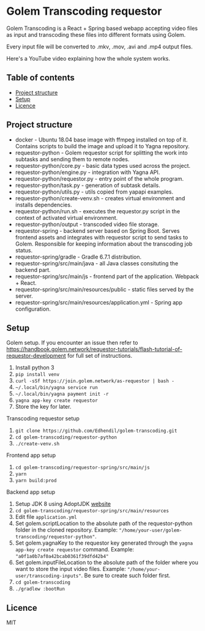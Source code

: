 # Golem Transcoding requestor

Golem Transcoding is a React + Spring based webapp accepting video files as input and transcoding these files into different formats using Golem.

Every input file will be converted to .mkv, .mov, .avi and .mp4 output files.

Here's a YouTube video explaining how the whole system works.

## Table of contents
* [Project structure](#project-structure)
* [Setup](#setup)
* [Licence](#licence)

## Project structure

* docker - Ubuntu 18.04 base image with ffmpeg installed on top of it. Contains scripts to build the image and upload it to Yagna repository.
* requestor-python - Golem requestor script for splitting the work into subtasks and sending them to remote nodes.
* requestor-python/core.py - basic data types used across the project.
* requestor-python/engine.py - integration with Yagna API.
* requestor-python/requestor.py - entry point of the whole program.
* requestor-python/task.py - generation of subtask details.
* requestor-python/utils.py - utils copied from yapapi examples.
* requestor-python/create-venv.sh - creates virtual environment and installs dependencies.
* requestor-python/run.sh - executes the requestor.py script in the context of activated virtual environment.
* requestor-python/output - transcoded video file storage.
* requestor-spring - backend server based on Spring Boot. Serves frontend assets and integrates with requestor script to send tasks to Golem. Responsible for keeping information about the transcoding job status.
* requestor-spring/gradle - Gradle 6.7.1 distribution.
* requestor-spring/src/main/java - all Java classes consituting the backend part.
* requestor-spring/src/main/js - frontend part of the application. Webpack + React.
* requestor-spring/src/main/resources/public - static files served by the server.
* requestor-spring/src/main/resources/application.yml - Spring app configuration.

## Setup

Golem setup. If you encounter an issue then refer to https://handbook.golem.network/requestor-tutorials/flash-tutorial-of-requestor-development for full set of instructions.

1. Install python 3
1. `pip install venv`
1. `curl -sSf https://join.golem.network/as-requestor | bash -`
2. `~/.local/bin/yagna service run`
3. `~/.local/bin/yagna payment init -r`
4. `yagna app-key create requestor`
5. Store the key for later.

Transcoding requestor setup
1. `git clone https://github.com/Edhendil/golem-transcoding.git`
1. `cd golem-transcoding/requestor-python`
1. `./create-venv.sh` 

Frontend app setup
1. `cd golem-transcoding/requestor-spring/src/main/js`
1. `yarn`
1. `yarn build:prod`

Backend app setup
1. Setup JDK 8 using AdoptJDK [website](https://adoptopenjdk.net/?variant=openjdk8&jvmVariant=hotspot)
1. `cd golem-transcoding/requestor-spring/src/main/resources`
1. Edit file `application.yml`
1. Set golem.scriptLocation to the absolute path of the requestor-python folder in the cloned repository. Example: `"/home/your-user/golem-transcoding/requestor-python"`.
1. Set golem.yagnaKey to the requestor key generated through the `yagna app-key create requestor` command. Example: `"a0f1a0b7af0a42bcab0361f39dfd42b4"`
1. Set golem.inputFileLocation to the absolute path of the folder where you want to store the input video files. Example: `"/home/your-user/transcoding-inputs"`. Be sure to create such folder first.
1. `cd golem-transcoding`
1. `./gradlew :bootRun`

## Licence

MIT